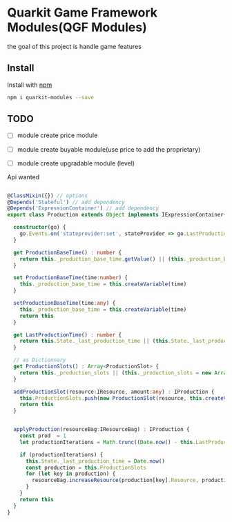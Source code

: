 # Quarkit Game Framework Modules(QGF Modules)

the goal of this project is handle game features


## Install

Install with [npm](https://www.npmjs.com/)

```sh
npm i quarkit-modules --save
```

## TODO

- [ ] module create price module
- [ ] module create buyable module(use price to add the proprietary)
- [ ] module create upgradable module (level)


Api wanted
```ts

@ClassMixin({}) // options
@Depends('Stateful') // add dependency
@Depends('ExpressionContainer') // add dependency
export class Production extends Object implements IExpressionContainer{

  constructor(go) {
    go.Events.on('stateprovider:set', stateProvider => go.LastProductionTime)
  }

  get ProductionBaseTime() : number {
    return this._production_base_time.getValue() || (this._production_base_time = this.createVariable(100))
  }

  set ProductionBaseTime(time:number) {
    this._production_base_time = this.createVariable(time)
  }

  setProductionBaseTime(time:any) {
    this._production_base_time = this.createVariable(time)
    return this
  }

  get LastProductionTime() : number {
    return this.State._last_production_time || (this.State._last_production_time = Date.now())
  }

  // as Dictionnary
  get ProductionSlots() : Array<ProductionSlot> {
    return this._production_slots || (this._production_slots = new Array<ProductionSlot>())
  }

  addProductionSlot(resource:IResource, amount:any) : IProduction {
    this.ProductionSlots.push(new ProductionSlot(resource, this.createVariable(amount)))
    return this
  }


  applyProduction(resourceBag:IResourceBag) : IProduction {
    const prod  = 1
    let productionIterations = Math.trunc((Date.now() - this.LastProductionTime ) / this.ProductionBaseTime)

    if (productionIterations) {
      this.State._last_production_time = Date.now()
      const production = this.ProductionSlots
      for (let key in production) {
        resourceBag.increaseResource(production[key].Resource, productionIterations * production[key].Amount)
      }
    }
    return this      
  }
}
```